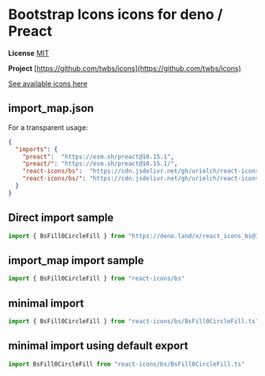 # Bootstrap Icons icons for deno / Preact

**License** [MIT](https://opensource.org/licenses/MIT)

**Project** [https://github.com/twbs/icons](https://github.com/twbs/icons)

[See available icons here](https://react-icons.github.io/react-icons/icons?name=bs)

## import_map.json

For a transparent usage:

```json
{
  "imports": {
    "preact":  "https://esm.sh/preact@10.15.1",
    "preact/": "https://esm.sh/preact@10.15.1/",
    "react-icons/bs":  "https://cdn.jsdelivr.net/gh/urielch/react-icons-bs@1.0.4/mod.ts",
    "react-icons/bs/": "https://cdn.jsdelivr.net/gh/urielch/react-icons-bs@1.0.4/ico/",
  }
}
```

## Direct import sample

```ts
import { BsFill0CircleFill } from "https://deno.land/x/react_icons_bs@1.0.4/mod.ts"
```

## import_map import sample

```ts
import { BsFill0CircleFill } from "react-icons/bs"
```

## minimal import

```ts
import { BsFill0CircleFill } from "react-icons/bs/BsFill0CircleFill.ts"
```

## minimal import using default export

```ts
import BsFill0CircleFill from "react-icons/bs/BsFill0CircleFill.ts"
```


